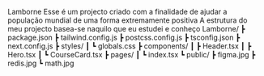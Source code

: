 Lamborne 
Esse é um projecto criado com a finalidade de ajudar a população mundial de uma forma extremamente positiva 
A estrutura do meu projecto basea-se naquilo que eu estudei e conheço 
Lamborne/
 ┣ package.json
 ┣ tailwind.config.js
 ┣ postcss.config.js
 ┣ tsconfig.json
 ┣ next.config.js
 ┣ styles/
 ┃ ┗ globals.css
 ┣ components/
 ┃ ┣ Header.tsx
 ┃ ┣ Hero.tsx
 ┃ ┗ CourseCard.tsx
 ┣ pages/
 ┃ ┗ index.tsx
 ┗ public/
    ┣ figma.jpg
    ┣ redis.jpg
    ┗ math.jpg
